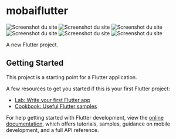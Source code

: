 # mobaiflutter
![Screenshot du site](assets/m1.jpg)
![Screenshot du site](assets/m2.png)
![Screenshot du site](assets/m4.jpg)
![Screenshot du site](assets/m5.jpg)
![Screenshot du site](assets/m6.jpg)
![Screenshot du site](assets/m7.png)



A new Flutter project.

## Getting Started

This project is a starting point for a Flutter application.

A few resources to get you started if this is your first Flutter project:

- [Lab: Write your first Flutter app](https://docs.flutter.dev/get-started/codelab)
- [Cookbook: Useful Flutter samples](https://docs.flutter.dev/cookbook)

For help getting started with Flutter development, view the
[online documentation](https://docs.flutter.dev/), which offers tutorials,
samples, guidance on mobile development, and a full API reference.
